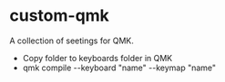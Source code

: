 # custom-qmk

A collection of seetings for QMK.

- Copy folder to keyboards folder in QMK
- qmk compile --keyboard "name" --keymap "name"
